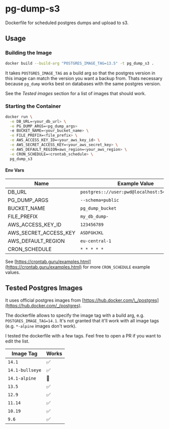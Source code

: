 # pg-dump-s3

Dockerfile for scheduled postgres dumps and upload to s3.

## Usage

### Building the Image

```bash
docker build --build-arg "POSTGRES_IMAGE_TAG=13.5" -t pg_dump_s3 .
```

It takes `POSTGRES_IMAGE_TAG` as a build arg so that the postgres version in this image can match the version you want a backup from.
Thats necessary because `pg_dump` works best on databases with the same postgres version.

See the _Tested images_ section for a list of images that should work.

### Starting the Container

```bash
docker run \
  -e DB_URL=<your_db_url> \
  -e PG_DUMP_ARGS=<pg_dump_args>
  -e BUCKET_NAME=<your_bucket_name> \
  -e FILE_PREFIX=<file_prefix> \
  -e AWS_ACCESS_KEY_ID=<your_aws_key_id> \
  -e AWS_SECRET_ACCESS_KEY=<your_aws_secret_key> \
  -e AWS_DEFAULT_REGION=aws_region=<your_aws_region> \
  -e CRON_SCHEDULE=<crontab_schedule> \
  pg_dump_s3
```

#### Env Vars

| Name                  | Example Value                                 | Required |
| --------------------- | --------------------------------------------- | -------- |
| DB_URL                | `postgres:://user:pwd@localhost:5432/db_name` | yes      |
| PG_DUMP_ARGS          | `--schema=public`                             | no       |
| BUCKET_NAME           | `pg_dump_bucket`                              | yes      |
| FILE_PREFIX           | `my_db_dump-`                                 | no       |
| AWS_ACCESS_KEY_ID     | `123456789`                                   | yes      |
| AWS_SECRET_ACCESS_KEY | `ASDFGHJKL`                                   | yes      |
| AWS_DEFAULT_REGION    | `eu-central-1`                                | yes      |
| CRON_SCHEDULE         | `* * * * *`                                   | yes      |

See [https://crontab.guru/examples.html](https://crontab.guru/examples.html) for more `CRON_SCHEDULE` example values.

## Tested Postgres Images

It uses official postgres images from [https://hub.docker.com/\_/postgres](https://hub.docker.com/_/postgres).

The dockerfile allows to specify the image tag with a build arg, e.g. `POSTGRES_IMAGE_TAG=14.1`.
It's not granted that it'll work with all image tags (e.g. `*-alpine` images don't work).

I tested the dockerfile with a few tags.
Feel free to open a PR if you want to edit the list.

| Image Tag       | Works |
| --------------- | ----- |
| `14.1`          | ✅    |
| `14.1-bullseye` | ✅    |
| `14.1-alpine`   | 🚫    |
| `13.5`          | ✅    |
| `12.9`          | ✅    |
| `11.14`         | ✅    |
| `10.19`         | ✅    |
| `9.6`           | ✅    |

